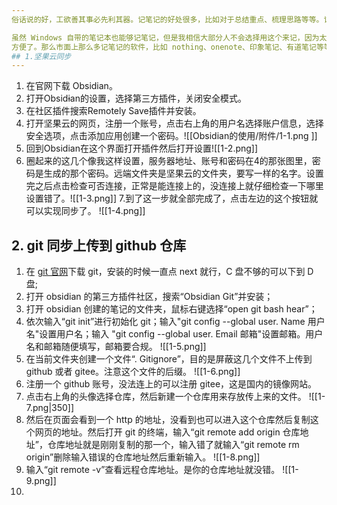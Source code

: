 ```yaml
--- 
俗话说的好，工欲善其事必先利其器。记笔记的好处很多，比如对于总结重点、梳理思路等等。记好笔记有事半功倍的效果，后续对于知识回顾知识串联有很大帮助。很多人都是学了很多，但是没办法将知识串联起来，这就导致不能在项目中对这些知识灵活运用。所以有个记笔记的习惯是好处大于坏处的。

虽然 Windows 自带的笔记本也能够记笔记，但是我相信大部分人不会选择用这个来记，因为太不
方便了。那么市面上那么多记笔记的软件，比如 nothing、onenote、印象笔记、有道笔记等等一大堆到底该选哪一个呢？其实都大差不差。我们选择的理由无非就是界面好不好看、操作放不方便、功能好不好用、以及跨平台好不好，选择一款自己喜欢的就可以了。我选择 Obsidian 的理由是这款笔记软件有很多插件，扩展性很好但也比较难上手，不过本人就是爱折腾。并且它能够在本地记笔记然后上传到云端，但是它自带的云同步是要收费的（一个月好几十呢），不过只要思想不滑坡，办法总比困难多！我们可以把 obsidian 的仓库传到坚果云或者是通过 git 传到 github。但是国内不能直连 github，也可以用 gitee 代替，方法是一样的。实际上用坚果云或者是 git 其一就可以，但是两个一块用会更保险。
## 1.坚果云同步
--- 
```

1. 在官网下载 Obsidian。
2. 打开Obsid~~i~~an的设置，选择第三方插件，关闭安全模式。
3. 在社区插件搜索Remotely Save插件并安装。
4. 打开坚果云的网页，注册一个账号，点击右上角的用户名选择账户信息，选择安全选项，点击添加应用创建一个密码。![[Obsidian的使用/附件/1-1.png ]]
5. 回到Obsidian在这个界面打开插件然后打开设置![[1-2.png]]
6. 圈起来的这几个像我这样设置，服务器地址、账号和密码在4的那张图里，密码是生成的那个密码。远端文件夹是坚果云的文件夹，要写一样的名字。设置完之后点击检查可否连接，正常是能连接上的，没连接上就仔细检查一下哪里设置错了。![[1-3.png]]
7.到了这一步就全部完成了，点击左边的这个按钮就可以实现同步了。 ![[1-4.png]]
## 2. git 同步上传到 github 仓库
1. 在 [git 官网](https://git-scm.com/download/win)下载 git，安装的时候一直点 next 就行，C 盘不够的可以下到 D 盘;
2. 打开 obsidian 的第三方插件社区，搜索“Obsidian Git”并安装；
3. 打开 obsidian 创建的笔记的文件夹，鼠标右键选择“open git bash hear”；
4. 依次输入“git init”进行初始化 git；输入"git config --global user. Name 用户名"设置用户名；输入 "git config --global user. Email 邮箱"设置邮箱。用户名和邮箱随便填写，邮箱要合规。 ![[1-5.png]]
5. 在当前文件夹创建一个文件“. Gitignore”，目的是屏蔽这几个文件不上传到 github 或者 gitee。注意这个文件的后缀。 ![[1-6.png]]
6. 注册一个 github 账号，没法连上的可以注册 gitee，这是国内的镜像网站。
7. 点击右上角的头像选择仓库，然后新建一个仓库用来存放传上来的文件。 ![[1-7.png|350]]
8. 然后在页面会看到一个 http 的地址，没看到也可以进入这个仓库然后复制这个网页的地址。然后打开 git 的终端，输入“git remote add origin 仓库地址”，仓库地址就是刚刚复制的那一个，输入错了就输入“git remote rm origin”删除输入错误的仓库地址然后重新输入。 ![[1-8.png]]
9. 输入“git remote -v”查看远程仓库地址。是你的仓库地址就没错。 ![[1-9.png]]
10. 